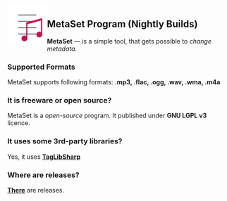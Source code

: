 <img width="90" height="90" align="left" alt="MetaSet Logo"  src="metaset.png">

## MetaSet Program (Nightly Builds)
**MetaSet** — is a simple tool, that gets possible to *change metadata*.

### Supported Formats
  MetaSet supports following formats: **.mp3, .flac, .ogg, .wav, .wma, .m4a**
 
### It is freeware or open source?
  MetaSet is a *open-source* program. It published under **GNU LGPL v3** licence.

### It uses some 3rd-party libraries?
  Yes, it uses **[TagLibSharp](http://github.com/mono/taglib-sharp)**
  
### Where are releases?
[**There**](https://github.com/emil0911/MetaSet/releases) are releases.
  
